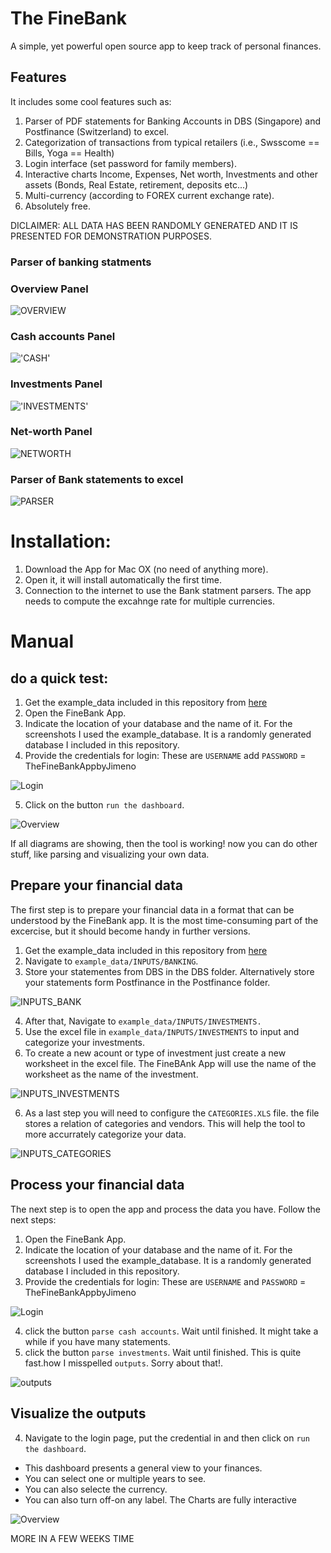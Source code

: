 # The FineBank

A simple, yet powerful open source app to keep track of personal finances. 

## Features

It includes some cool features such as:

1. Parser of PDF statements for Banking Accounts in DBS (Singapore) and Postfinance (Switzerland) to excel.
2. Categorization of transactions from typical retailers (i.e., Swsscome == Bills, Yoga == Health)
3. Login interface (set password for family members).
4. Interactive charts Income, Expenses, Net worth, Investments and other assets (Bonds, Real Estate, retirement, deposits etc...)
5. Multi-currency (according to FOREX current exchange rate).
6. Absolutely free.

DICLAIMER: ALL DATA HAS BEEN RANDOMLY GENERATED AND IT IS PRESENTED FOR DEMONSTRATION PURPOSES.

### Parser of banking statments

### Overview Panel

![OVERVIEW](https://github.com/JIMENOFONSECA/FineBank/raw/master/screenshots/all/Screenshot%202019-04-19%20at%2010.52.09%20AM.png)

### Cash accounts Panel

!['CASH'](https://github.com/JIMENOFONSECA/FineBank/raw/master/screenshots/all/Screenshot%202019-04-19%20at%2010.04.22%20AM.png)

### Investments Panel

!['INVESTMENTS'](https://github.com/JIMENOFONSECA/FineBank/raw/master/screenshots/all/Screenshot%202019-04-19%20at%2010.04.45%20AM.png)

### Net-worth Panel

![NETWORTH](https://github.com/JIMENOFONSECA/FineBank/raw/master/screenshots/all/Screenshot%202019-04-19%20at%2010.04.56%20AM.png)

### Parser of Bank statements to excel

![PARSER](https://github.com/JIMENOFONSECA/FineBank/raw/master/screenshots/all/parser2.png)

# Installation:

1. Download the App for Mac OX (no need of anything more).
2. Open it, it will install automatically the first time.
3. Connection to the internet to use the Bank statment parsers. The app needs to compute the excahnge rate for multiple currencies.

# Manual

## do a quick test:

1. Get the example_data included in this repository from [here](https://github.com/JIMENOFONSECA/FineBank/raw/master/example_data/example_data.zip)
2. Open the FineBank App.
3. Indicate the location of your database and the name of it. For the screenshots I used the example_database. It is a randomly generated database I included in this repository. 
4. Provide the credentials for login: These are `USERNAME` add `PASSWORD` = TheFineBankAppbyJimeno

![Login](https://github.com/JIMENOFONSECA/FineBank/raw/master/screenshots/Login/login.gif)

5. Click on the button `run the dashboard`.

![Overview](https://github.com/JIMENOFONSECA/FineBank/raw/master/screenshots/Overview%20tab/overview.gif)

If all diagrams are showing, then the tool is working! now you can do other stuff, like parsing and visualizing your own data.

## Prepare your financial data

The first step is to prepare your financial data in a format that can be understood by the FineBank app. It is the most time-consuming part of the excercise, but it should become handy in further versions.

1. Get the example_data included in this repository from [here](https://github.com/JIMENOFONSECA/FineBank/raw/master/example_data/example_data.zip)
2. Navigate to `example_data/INPUTS/BANKING`.
3. Store your statementes from DBS in the DBS folder. Alternatively store your statements form Postfinance in the Postfinance folder.

![INPUTS_BANK](https://github.com/JIMENOFONSECA/FineBank/raw/master/screenshots/input%20bank%20folder/bank2.gif)

4. After that, Navigate to `example_data/INPUTS/INVESTMENTS.`
5. Use the excel file in `example_data/INPUTS/INVESTMENTS` to input and categorize your investments.
6. To create a new acount or type of investment just create a new worksheet in the excel file. The FineBAnk App will use the name of the worksheet as the name of the investment.

![INPUTS_INVESTMENTS](https://github.com/JIMENOFONSECA/FineBank/raw/master/screenshots/input%20investments/investments.gif)

6. As a last step you will need to configure the `CATEGORIES.XLS` file. the file stores a relation of categories and vendors. This will help the tool to more accurrately categorize your data.

![INPUTS_CATEGORIES](https://github.com/JIMENOFONSECA/FineBank/raw/master/screenshots/input%20categories/categories.gif)


## Process your financial data

The next step is to open the app and process the data you have. Follow the next steps:

1. Open the FineBank App.
2. Indicate the location of your database and the name of it. For the screenshots I used the example_database. It is a randomly generated database I included in this repository. 
3. Provide the credentials for login: These are `USERNAME` and `PASSWORD` = TheFineBankAppbyJimeno

![Login](https://github.com/JIMENOFONSECA/FineBank/raw/master/screenshots/Login/login.gif)

4. click the button `parse cash accounts`. Wait until finished. It might take a while if you have many statements.
5. click the button `parse investments`. Wait until finished. This is quite fast.how I misspelled `outputs`. Sorry about that!.

![outputs](https://github.com/JIMENOFONSECA/FineBank/raw/master/screenshots/Outputs/outputs.gif)


## Visualize the outputs

4. Navigate to the login page, put the credential in and then click on `run the dashboard`.
 - This dashboard presents a general view to your finances. 
 - You can select one or multiple years to see.
 - You can also selecte the currency.
 - You can also turn off-on any label. The Charts are fully interactive

![Overview](https://github.com/JIMENOFONSECA/FineBank/raw/master/screenshots/Overview%20tab/overview.gif)

MORE IN A FEW WEEKS TIME
